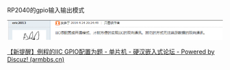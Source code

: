 RP2040的gpio输入输出模式

![image-20250422152751277](./image/IIC.assets/image-20250422152751277.png)

[【新提醒】例程的IIC GPIO配置为题 - 单片机 - 硬汉嵌入式论坛 - Powered by Discuz! (armbbs.cn)](https://www.armbbs.cn/forum.php?mod=viewthread&tid=3129&highlight=IIC)